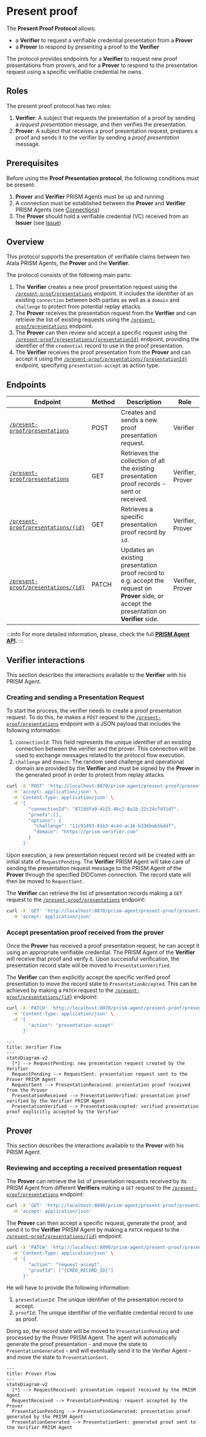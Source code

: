# Present proof

The **Present Proof Protocol** allows:
- a **Verifier** to request a verifiable credential presentation from a **Prover**
- a **Prover** to respond by presenting a proof to the **Verifier**

The protocol provides endpoints for a **Verifier** to request new proof presentations from provers, and for a **Prover** to respond to the presentation request using a specific verifiable credential he owns.

## Roles

The present proof protocol has two roles:

1.  **Verifier**: A subject that requests the presentation of a proof by sending a *request presentation* message, and then verifies the presentation.
2.  **Prover**: A subject that receives a proof presentation request, prepares a proof and sends it to the verifier by sending a *proof presentation* message.

## Prerequisites

Before using the **Proof Presentation protocol**, the following conditions must be present:

1. **Prover** and **Verifier** PRISM Agents must be up and running
2. A connection must be established between the **Prover** and **Verifier** PRISM Agents (see [Connections](../connections/connection.md))
3. The **Prover** should hold a verifiable credential (VC) received from an **Issuer** (see [Issue](./issue.md))

## Overview

This protocol supports the presentation of verifiable claims between two Atala PRISM Agents, the **Prover** and the **Verifier**.

The protocol consists of the following main parts:

1. The **Verifier** creates a new proof presentation request using the [`/present-proof/presentations`](/agent-api/#tag/Present-Proof/operation/requestPresentation) endpoint. It includes the identifier of an existing `connection` between both parties as well as a `domain` and `challenge` to protect from potential replay attacks.
2. The **Prover** receives the presentation request from the **Verifier** and can retrieve the list of existing requests using the [`/present-proof/presentations`](/agent-api/#tag/Present-Proof/operation/getAllPresentation) endpoint.
3. The **Prover** can then review and accept a specific request using the [`/present-proof/presentations/{presentationId}`](/agent-api/#tag/Present-Proof/operation/updatePresentation) endpoint, providing the identifier of the `credential` record to use in the proof presentation.
4. The **Verifier** receives the proof presentation from the **Prover** and can accept it using the [`/present-proof/presentations/{presentationId}`](/agent-api/#tag/Present-Proof/operation/updatePresentation) endpoint, specifying `presentation-accept` as action type.

## Endpoints

| Endpoint | Method | Description | Role |
| --- | --- | --- | --- |
| [`/present-proof/presentations`](/agent-api/#tag/Present-Proof/operation/requestPresentation) | POST | Creates and sends a new proof presentation request.  | Verifier |
| [`/present-proof/presentations`](/agent-api/#tag/Present-Proof/operation/getAllPresentation) | GET | Retrieves the collection of all the existing presentation proof records - sent or received. | Verifier, Prover |
| [`/present-proof/presentations/{id}`](/agent-api/#tag/Present-Proof/operation/getPresentation) | GET | Retrieves a specific presentation proof record by `id`. | Verifier, Prover |
| [`/present-proof/presentations/{id}`](/agent-api/#tag/Present-Proof/operation/updatePresentation) | PATCH | Updates an existing presentation proof record to e.g. accept the request on **Prover** side, or accept the presentation on **Verifier** side. | Verifier, Prover |

:::info
For more detailed information, please, check the full **[PRISM Agent API](/agent-api).**
:::

## Verifier interactions

This section describes the interactions available to the **Verifier** with his PRISM Agent.

### Creating and sending a Presentation Request

To start the process, the verifier needs to create a proof presentation request.
To do this, he makes a `POST` request to the [`/present-proof/presentations`](/agent-api/#tag/Present-Proof/operation/requestPresentation) endpoint with a JSON payload that includes the following information:

1. `connectionId`: This field represents the unique identifier of an existing connection between the verifier and the prover. This connection will be used to exchange messages related to the protocol flow execution.
2. `challenge` and `domain`: The random seed challenge and operational domain are provided by the **Verifier** and must be signed by the **Prover** in the generated proof in order to protect from replay attacks.

```bash
curl -X 'POST' 'http://localhost:8070/prism-agent/present-proof/presentations' \
  -H 'accept: application/json' \
  -H 'Content-Type: application/json' \
  -d '{
        "connectionId": "872ddfa9-4115-46c2-8a1b-22c24c7431d7",
        "proofs":[],
        "options": {
          "challenge": "11c91493-01b3-4c4d-ac36-b336bab5bddf",
          "domain": "https://prism-verifier.com"
        }
      }'
```

Upon execution, a new presentation request record will be created with an initial state of `RequestPending`. The **Verifier** PRISM Agent will take care of sending the presentation request message to the PRISM Agent of the **Prover** through the specified DIDComm connection. The record state will then be moved to `RequestSent`.

The **Verifier** can retrieve the list of presentation records making a `GET` request to the [`/present-proof/presentations`](/agent-api/#tag/Present-Proof/operation/getAllPresentation) endpoint:
```bash
curl -X 'GET' 'http://localhost:8070/prism-agent/present-proof/presentations' \
  -H 'accept: application/json'
```

### Accept presentation proof received from the prover
Once the **Prover** has received a proof presentation request, he can accept it using an appropriate verifiable credential. The PRISM Agent of the **Verifier** will receive that proof and verify it. Upon successful verification, the presentation record state will be moved to `PresentationVerified`.

The **Verifier** can then explicitly accept the specific verified proof presentation to move the record state to `PresentationAccepted`. This can be achieved by making a `PATCH` request to the [`/present-proof/presentations/{id}`](/agent-api/#tag/Present-Proof/operation/updatePresentation) endpoint:

```bash
curl -X 'PATCH' 'http://localhost:8070/prism-agent/present-proof/presentations/{PRESENTATION_ID}' \
  -H 'Content-Type: application/json' \
  -d '{
        "action": "presentation-accept"
      }'
```

```mermaid
---
title: Verifier Flow
---
stateDiagram-v2
  [*] --> RequestPending: new presentation request created by the Verifier
  RequestPending --> RequestSent: presentation request sent to the Prover PRISM Agent
  RequestSent --> PresentationReceived: presentation proof received from the Prover
  PresentationReceived --> PresentationVerified: presentation proof verified by the Verifier PRISM Agent
  PresentationVerified --> PresentationAccepted: verified presentation proof explicitly accepted by the Verifier
```

## Prover
This section describes the interactions available to the **Prover** with his PRISM Agent.

### Reviewing and accepting a received presentation request
The **Prover** can retrieve the list of presentation requests received by its PRISM Agent from different **Verifiers** making a `GET` request to the [`/present-proof/presentations`](/agent-api/#tag/Present-Proof/operation/getAllPresentation) endpoint:

```bash
curl -X 'GET' 'http://localhost:8090/prism-agent/present-proof/presentations' \
  -H 'accept: application/json'
```

The **Prover** can then accept a specific request, generate the proof, and send it to the **Verifier** PRISM Agent by making a `PATCH` request to the [`/present-proof/presentations/{id}`](/agent-api/#tag/Present-Proof/operation/updatePresentation) endpoint:

```bash
curl -X 'PATCH' 'http://localhost:8090/prism-agent/present-proof/presentations/{PRESENTATION_ID}' \
  -H 'Content-Type: application/json' \
  -d '{
        "action": "request-accept",
        "proofId": ["{CRED_RECORD_ID}"]
      }'
```

He will have to provide the following information:
1. `presentationId`: The unique identifier of the presentation record to accept.
2. `proofId`: The unique identifier of the verifiable credential record to use as proof. 

Doing so, the record state will be moved to `PresentationPending` and processed by the Prover PRISM Agent. The agent will automatically generate the proof presentation - and move the state to `PresentationGenerated` - and will eventually send it to the Verifier Agent - and move the state to `PresentationSent`.

```mermaid
---
title: Prover Flow
---
stateDiagram-v2
  [*] --> RequestReceived: presentation request received by the PRISM Agent
  RequestReceived --> PresentationPending: request accepted by the Prover
  PresentationPending --> PresentationGenerated: presentation proof generated by the PRISM Agent
  PresentationGenerated --> PresentationSent: generated proof sent to the Verifier PRISM Agent
```